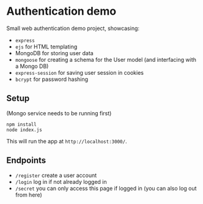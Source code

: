 # Authentication demo

Small web authentication demo project, showcasing:
- `express`
- `ejs` for HTML templating
- MongoDB for storing user data
- `mongoose` for creating a schema for the User model (and interfacing with a Mongo DB)
- `express-session` for saving user session in cookies
- `bcrypt` for password hashing

## Setup

(Mongo service needs to be running first)

```
npm install
node index.js
```

This will run the app at `http://localhost:3000/`.

## Endpoints

- `/register` create a user account
- `/login` log in if not already logged in
- `/secret` you can only access this page if logged in (you can also log out from here)

